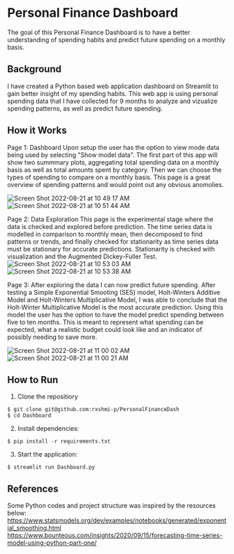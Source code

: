 # Personal Finance Dashboard 

The goal of this Personal Finance Dashboard is to have a better understanding of spending habits and predict future spending on a monthly basis. 

## Background

I have created a Python based web application dashboard on Streamlit to gain better insight of my spending habits. This web app is using personal spending data that I have collected for 9 months to analyze and vizualize spending patterns, as well as predict future spending. 

## How it Works 
Page 1: Dashboard 
Upon setup the user has the option to view mode data being used by selecting "Show model data". The first part of this app will show two summmary plots, aggregating total spending data on a monthly basis as well as total amounts spent by category. Then we can choose the types of spending to compare on a monthly basis. This page is a great overview of spending patterns and would point out any obvious anomolies.

![Screen Shot 2022-08-21 at 10 49 17 AM](https://user-images.githubusercontent.com/86248667/185796914-a3559571-1e81-4968-9552-dad71b2ad473.png)
![Screen Shot 2022-08-21 at 10 51 44 AM](https://user-images.githubusercontent.com/86248667/185796995-fbbebb85-24f4-4884-a1a9-3f1736c2768f.png)

Page 2: Data Exploration 
This page is the experimental stage where the data is checked and explored before prediction. The time series data is modelled in comparison to monthly mean, then decomposed to find patterns or trends, and finally checked for stationarity as time series data must be stationary for accurate predictions. Stationarity is checked with visualization and the Augmented Dickey-Fuller Test. 
![Screen Shot 2022-08-21 at 10 53 03 AM](https://user-images.githubusercontent.com/86248667/185797301-627b99f1-5bff-4be0-bb49-d05d4723fa00.png)
![Screen Shot 2022-08-21 at 10 53 38 AM](https://user-images.githubusercontent.com/86248667/185797308-152e21ea-85d4-4eff-92a2-be74df8382ec.png)

Page 3: 
After exploring the data I can now predict future spending. After testing a Simple Exponential Smooting (SES) model, Holt-Winters Additive Model and Holt-Winters Multiplicative Model, I was able to conclude that the Holt-Winter Multiplicative Model is the most accurate prediction. Using this model the user has the option to have the model predict spending between five to ten months. This is meant to represent what spending can be expected, what a realistic budget could look like and an indicator of possibly needing to save more. 

![Screen Shot 2022-08-21 at 11 00 02 AM](https://user-images.githubusercontent.com/86248667/185797346-6024060c-3789-4e1d-938e-9ab718a69132.png)
![Screen Shot 2022-08-21 at 11 00 21 AM](https://user-images.githubusercontent.com/86248667/185797358-f4a24272-4702-4bc5-b64b-4f97ed5b95f8.png)


## How to Run 
1. Clone the repositiory 
```
$ git clone git@github.com:rxshmi-p/PersonalFinanceDash
$ cd Dashboard
```
2. Install dependencies:
```
$ pip install -r requirements.txt
```
3. Start the application:
```
$ streamlit run Dashboard.py
```

## References 

Some Python codes and project structure was inspired by the resources below: 
https://www.statsmodels.org/dev/examples/notebooks/generated/exponential_smoothing.html
https://www.bounteous.com/insights/2020/09/15/forecasting-time-series-model-using-python-part-one/

